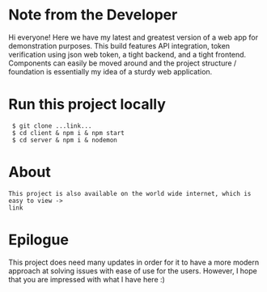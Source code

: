 # Note from the Developer
Hi everyone!  Here we have my latest and greatest version of a web app for demonstration purposes.  This build features API integration, token verification using json web token, a tight backend, and a tight frontend.  Components can easily be moved around and the project structure / foundation is essentially my idea of a sturdy web application.

# Run this project locally
     $ git clone ...link...
     $ cd client & npm i & npm start
     $ cd server & npm i & nodemon
    

# About
    This project is also available on the world wide internet, which is easy to view ->
    link

# Epilogue 
This project does need many updates in order for it to have a more modern approach at solving issues with ease of use for the users.  However, I hope that you are impressed with what I have here :)
